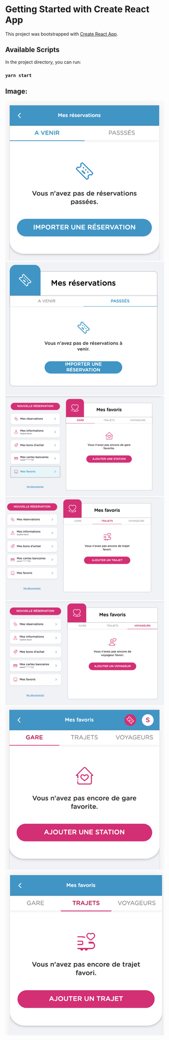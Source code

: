 # Getting Started with Create React App

This project was bootstrapped with [Create React App](https://github.com/facebook/create-react-app).

## Available Scripts

In the project directory, you can run:

### `yarn start`


## Image:
![GitHub Logo](/src/img/0.png)
![GitHub Logo](/src/img/1.png)
![GitHub Logo](/src/img/2.png)
![GitHub Logo](/src/img/3.png)
![GitHub Logo](/src/img/4.png)
![GitHub Logo](/src/img/5.png)
![GitHub Logo](/src/img/6.png)
